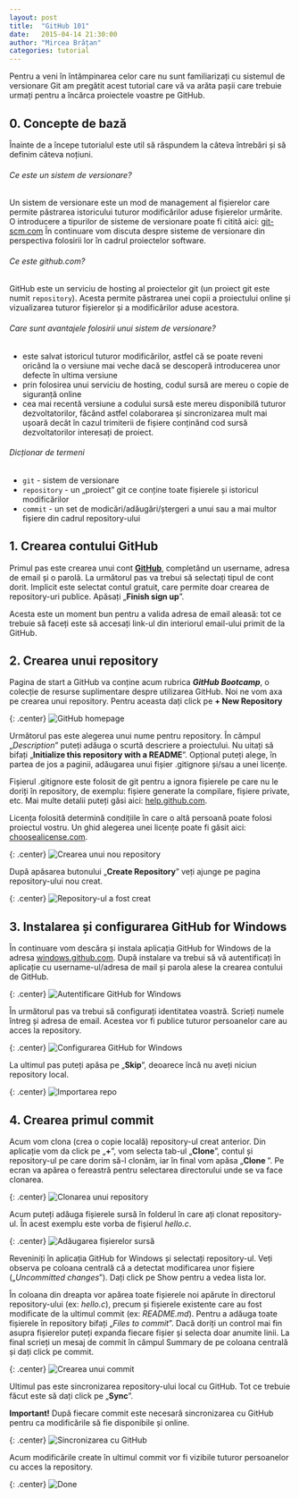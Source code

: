 ```yaml
---
layout: post
title:  "GitHub 101"
date:   2015-04-14 21:30:00
author: "Mircea Brățan"
categories: tutorial
---
```


Pentru a veni în întâmpinarea celor care nu sunt familiarizați cu sistemul de versionare Git am pregătit acest tutorial care vă va arăta pașii care trebuie urmați pentru a încărca proiectele voastre pe GitHub.

<!-- more -->

## 0. Concepte de bază
Înainte de a începe tutorialul este util să răspundem la câteva întrebări și să definim câteva noțiuni.

###### Ce este un sistem de versionare?
Un sistem de versionare este un mod de management al fișierelor care permite păstrarea istoricului tuturor modificărilor aduse fișierelor urmărite. O introducere a tipurilor de sisteme de versionare poate fi citită aici: [git-scm.com](http://git-scm.com/book/en/v2/Getting-Started-About-Version-Control)
În continuare vom discuta despre sisteme de versionare din perspectiva folosirii lor în cadrul proiectelor software.

###### Ce este github.com?
GitHub este un serviciu de hosting al proiectelor git (un proiect git este numit `repository`). Acesta permite păstrarea unei copii a proiectului online și vizualizarea tuturor fișierelor și a modificărilor aduse acestora.

###### Care sunt avantajele folosirii unui sistem de versionare?
* este salvat istoricul tuturor modificărilor, astfel că se poate reveni oricând la o versiune mai veche dacă se descoperă introducerea unor defecte în ultima versiune
* prin folosirea unui serviciu de hosting, codul sursă are mereu o copie de siguranță online
* cea mai recentă versiune a codului sursă este mereu disponibilă tuturor dezvoltatorilor, făcând astfel colaborarea și sincronizarea mult mai ușoară decât în cazul trimiterii de fișiere conținând cod sursă dezvoltatorilor interesați de proiect.

###### Dicționar de termeni
* `git` - sistem de versionare
* `repository` - un „proiect” git ce conține toate fișierele și istoricul modificărilor
* `commit` - un set de modicări/adăugări/ștergeri a unui sau a mai multor fișiere din cadrul repository-ului



## 1. Crearea contului GitHub
Primul pas este crearea unui cont [**GitHub**](https://github.com/), completând un username, adresa de email și o parolă. La următorul pas va trebui să selectați tipul de cont dorit. Implicit este selectat contul gratuit, care permite doar crearea de repository-uri publice. Apăsați „**Finish sign up**”.

Acesta este un moment bun pentru a valida adresa de email aleasă: tot ce trebuie să faceți este să accesați link-ul din interiorul email-ului primit de la GitHub.


## 2. Crearea unui repository
Pagina de start a GitHub va conține acum rubrica ***GitHub Bootcamp***, o colecție de resurse suplimentare despre utilizarea GitHub. Noi ne vom axa pe crearea unui repository. Pentru aceasta dați click pe **+ New Repository**

{: .center}
![GitHub homepage](/assets/images/github-101/01-dashboard.png)



Următorul pas este alegerea unui nume pentru repository. În câmpul „*Description*” puteți adăuga o scurtă descriere a proiectului. Nu uitați să bifați „**Initialize this repository with a README**”. Opțional puteți alege, în partea de jos a paginii, adăugarea unui fișier .gitignore și/sau a unei licențe.

Fișierul .gitignore este folosit de git pentru a ignora fișierele pe care nu le doriți în repository, de exemplu: fișiere generate la compilare, fișiere private, etc. Mai multe detalii puteți găsi aici: [help.github.com](https://help.github.com/articles/ignoring-files/).

Licența folosită determină condițiile în care o altă persoană poate folosi proiectul vostru. Un ghid alegerea unei licențe poate fi găsit aici: [choosealicense.com](http://choosealicense.com/).

{: .center}
![Crearea unui nou repository](/assets/images/github-101/02-new-repo.png)



După apăsarea butonului „**Create Repository**” veți ajunge pe pagina repository-ului nou creat.

{: .center}
![Repository-ul a fost creat](/assets/images/github-101/03-repo-created.png)



## 3. Instalarea și configurarea GitHub for Windows
În continuare vom descăra și instala aplicația GitHub for Windows de la adresa [windows.github.com](https://windows.github.com/). După instalare va trebui să vă autentificați în aplicație cu username-ul/adresa de mail și parola alese la crearea contului de GitHub.

{: .center}
![Autentificare GitHub for Windows](/assets/images/github-101/04-github-setup.png)



În următorul pas va trebui să configurați identitatea voastră. Scrieți numele întreg și adresa de email. Acestea vor fi publice tuturor persoanelor care au acces la repository.

{: .center}
![Configurarea GitHub for Windows](/assets/images/github-101/05-github-setup-2.png)



La ultimul pas puteți apăsa pe „**Skip**”, deoarece încă nu aveți niciun repository local.

{: .center}
![Importarea repo](/assets/images/github-101/06-github-setup-3.png)



## 4. Crearea primul commit
Acum vom clona (crea o copie locală) repository-ul creat anterior. Din aplicație vom da click pe „**+**”, vom selecta tab-ul „**Clone**”, contul și repository-ul pe care dorim să-l clonăm, iar în final vom apăsa „**Clone <repo-name>**”. Pe ecran va apărea o fereastră pentru selectarea directorului unde se va face clonarea.

{: .center}
![Clonarea unui repository](/assets/images/github-101/07-github-clone.png)



Acum puteți adăuga fișierele sursă în folderul în care ați clonat repository-ul. În acest exemplu este vorba de fișierul *hello.c*.

{: .center}
![Adăugarea fișierelor sursă](/assets/images/github-101/08-add-source-files.png)



Reveniniți în aplicația GitHub for Windows și selectați repository-ul. Veți observa pe coloana centrală că a detectat modificarea unor fișiere („*Uncommitted changes*”). Dați click pe Show pentru a vedea lista lor.

În coloana din dreapta vor apărea toate fișierele noi apărute în directorul repository-ului (ex: *hello.c*), precum și fișierele existente care au fost modificate de la ultimul commit (ex: *README.md*). Pentru a adăuga toate fișierele în repository bifați „*Files to commit*”. Dacă doriți un control mai fin asupra fișierelor puteți expanda fiecare fișier și selecta doar anumite linii. La final scrieți un mesaj de commit în câmpul Summary de pe coloana centrală și dați click pe commit.

{: .center}
![Crearea unui commit](/assets/images/github-101/09-commit.png)



Ultimul pas este sincronizarea repository-ului local cu GitHub. Tot ce trebuie făcut este să dați click pe „**Sync**”.

**Important!** După fiecare commit este necesară sincronizarea cu GitHub pentru ca modificările să fie disponibile și online.

{: .center}
![Sincronizarea cu GitHub](/assets/images/github-101/10-push.png)



Acum modificările create în ultimul commit vor fi vizibile tuturor persoanelor cu acces la repository.

{: .center}
![Done](/assets/images/github-101/11-done.png)
